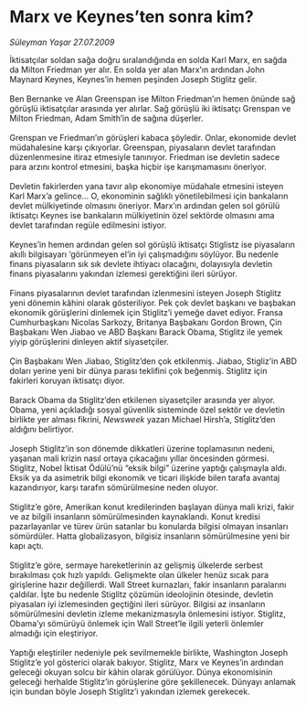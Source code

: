 # Marx ve Keynes’ten sonra kim?

*Süleyman Yaşar 27.07.2009*

<div class="taraf_structure_2col_1zq">
<div class="margen_n">



 <p>İktisatçılar soldan sağa doğru sıralandığında en solda Karl Marx, en sağda da Milton Friedman yer alır. En solda yer alan Marx’ın ardından John Maynard Keynes, Keynes’in hemen peşinden Joseph Stiglitz gelir. <br/><br/>Ben Bernanke ve Alan Greenspan ise Milton Friedman’ın hemen önünde sağ görüşlü iktisatçılar arasında yer alırlar. Sağ görüşlü iki iktisatçı Grenspan ve Milton Friedman, Adam Smith’in de sağına düşerler. <br/><br/>Grenspan ve Friedman’ın görüşleri kabaca şöyledir. Onlar, ekonomide devlet müdahalesine karşı çıkıyorlar. Greenspan, piyasaların devlet tarafından düzenlenmesine itiraz etmesiyle tanınıyor. Friedman ise devletin sadece para arzını kontrol etmesini, başka hiçbir işe karışmamasını öneriyor. <br/><br/>Devletin fakirlerden yana tavır alıp ekonomiye müdahale etmesini isteyen Karl Marx’a gelince... O, ekonominin sağlıklı yönetilebilmesi için bankaların devlet mülkiyetinde olmasını öneriyor. Marx’ın ardından gelen sol görülü iktisatçı Keynes ise bankaların mülkiyetinin özel sektörde olmasını ama devlet tarafından regüle edilmesini istiyor. <br/><br/>Keynes’in hemen ardından gelen sol görüşlü iktisatçı Stiglistz ise piyasaların akıllı bilgisayarı ‘görünmeyen el’in iyi çalışmadığını söylüyor. Bu nedenle finans piyasaların sık sık devlete ihtiyacı olacağını, dolayısıyla devletin finans piyasalarını yakından izlemesi gerektiğini ileri sürüyor. <br/><br/>Finans piyasalarının devlet tarafından izlenmesini isteyen Joseph Stiglitz yeni dönemin kâhini olarak gösteriliyor. Pek çok devlet başkanı ve başbakan ekonomik görüşlerini dinlemek için Stiglitz’i yemeğe davet ediyor. Fransa Cumhurbaşkanı Nicolas Sarkozy, Britanya Başbakanı Gordon Brown, Çin Başbakanı Wen Jiabao ve ABD Başkanı Barack Obama, Stiglitz ile yemek yiyip görüşlerini dinleyen aktif siyasetçiler. <br/><br/>Çin Başbakanı Wen Jiabao, Stiglitz’den çok etkilenmiş. Jiabao, Stigliz’in ABD doları yerine yeni bir dünya parası teklifini çok beğenmiş. Stiglitz için fakirleri koruyan iktisatçı diyor. <br/><br/>Barack Obama da Stiglitz’den etkilenen siyasetçiler arasında yer alıyor. Obama, yeni açıkladığı sosyal güvenlik sisteminde özel sektör ve devletin birlikte yer alması fikrini, <i>Newsweek</i> yazarı Michael Hirsh’a, Stiglitz’den aldığını belirtiyor. <br/><br/>Joseph Stiglitz’in son dönemde dikkatleri üzerine toplamasının nedeni, yaşanan mali krizin nasıl ortaya çıkacağını yıllar öncesinden görmesi. Stiglitz, Nobel İktisat Ödülü’nü “eksik bilgi” üzerine yaptığı çalışmayla aldı. Eksik ya da asimetrik bilgi ekonomik ve ticari ilişkide bilen tarafa avantaj kazandırıyor, karşı tarafın sömürülmesine neden oluyor.<br/><br/>Stiglitz’e göre, Amerikan konut kredilerinden başlayan dünya mali krizi, fakir ve az bilgili insanların sömürülmesinden kaynaklandı. Konut kredisi pazarlayanlar ve türev ürün satanlar bu konularda bilgisi olmayan insanları sömürdüler. Hatta globalizasyon, bilgisiz insanların sömürülmesine yeni bir kapı açtı. <br/><br/>Stiglitz’e göre, sermaye hareketlerinin az gelişmiş ülkelerde serbest bırakılması çok hızlı yapıldı. Gelişmekte olan ülkeler henüz sıcak para girişlerine hazır değillerdi. Wall Street kurnazları, fakir insanların paralarını çaldılar. İşte bu nedenle Stiglitz çözümün ideolojinin ötesinde, devletin piyasaları iyi izlemesinden geçtiğini ileri sürüyor. Bilgisi az insanların sömürülmesini devletin izleme mekanizmasıyla önlemesini istiyor. Stiglitz, Obama’yı sömürüyü önlemek için Wall Street’le ilgili yeterli önlemler almadığı için eleştiriyor. <br/><br/>Yaptığı eleştiriler nedeniyle pek sevilmemekle birlikte, Washington Joseph Stiglitz’e yol gösterici olarak bakıyor. Stiglitz, Marx ve Keynes’in ardından geleceği okuyan solcu bir kâhin olarak görülüyor. Dünya ekonomisinin geleceği herhalde Stiglitz’in görüşlerine göre şekillenecek. Dünyayı anlamak için bundan böyle Joseph Stiglitz’i yakından izlemek gerekecek.</p>
<br/>
<br/>
<br/>



<br/>


<div id="taraf_not">
</div>

</div>


</div>
